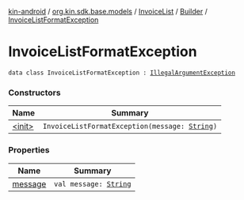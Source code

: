 [kin-android](../../../../index.md) / [org.kin.sdk.base.models](../../../index.md) / [InvoiceList](../../index.md) / [Builder](../index.md) / [InvoiceListFormatException](./index.md)

# InvoiceListFormatException

`data class InvoiceListFormatException : `[`IllegalArgumentException`](https://kotlinlang.org/api/latest/jvm/stdlib/kotlin/-illegal-argument-exception/index.html)

### Constructors

| Name | Summary |
|---|---|
| [&lt;init&gt;](-init-.md) | `InvoiceListFormatException(message: `[`String`](https://kotlinlang.org/api/latest/jvm/stdlib/kotlin/-string/index.html)`)` |

### Properties

| Name | Summary |
|---|---|
| [message](message.md) | `val message: `[`String`](https://kotlinlang.org/api/latest/jvm/stdlib/kotlin/-string/index.html) |
